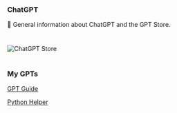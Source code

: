 ### ChatGPT

🤖 General information about ChatGPT and the GPT Store.

#

![ChatGPT Store](https://github.com/sourceduty/ChatGPT/assets/123030236/e2be7f0a-8114-4edd-9647-e8ef8e2b8c56)

#
### My GPTs

[GPT Guide](https://chat.openai.com/g/g-GoLkguGSc-gpt-guide)

[Python Helper](https://chat.openai.com/g/g-NLUSBfccY-python-helper) 
